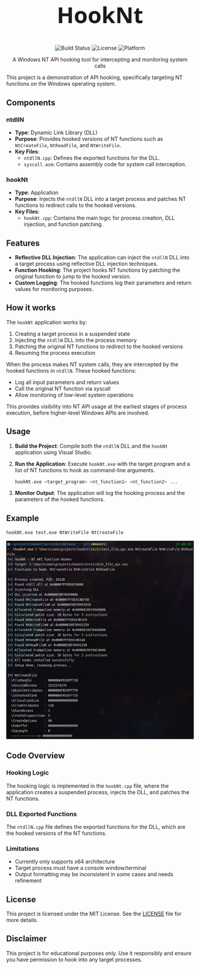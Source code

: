 <div align="center">

<h1 align="center" style="font-family: 'Segoe UI', sans-serif; font-size: 60px;">
  HookNt
</h1>

![Build Status](https://img.shields.io/badge/build-passing-brightgreen)
![License](https://img.shields.io/badge/license-MIT-blue)
![Platform](https://img.shields.io/badge/platform-Windows-blue)

A Windows NT API hooking tool for intercepting and monitoring system calls

</div>

This project is a demonstration of API hooking, specifically targeting NT functions on the Windows operating system.

## Components

### ntdllN

- **Type**: Dynamic Link Library (DLL)
- **Purpose**: Provides hooked versions of NT functions such as `NtCreateFile`, `NtReadFile`, and `NtWriteFile`.
- **Key Files**:
  - `ntdllN.cpp`: Defines the exported functions for the DLL.
  - `syscall.asm`: Contains assembly code for system call interception.

### hookNt

- **Type**: Application
- **Purpose**: Injects the `ntdllN` DLL into a target process and patches NT functions to redirect calls to the hooked versions.
- **Key Files**:
  - `hookNt.cpp`: Contains the main logic for process creation, DLL injection, and function patching.

## Features

- **Reflective DLL Injection**: The application can inject the `ntdllN` DLL into a target process using reflective DLL injection techniques.
- **Function Hooking**: The project hooks NT functions by patching the original function to jump to the hooked version.
- **Custom Logging**: The hooked functions log their parameters and return values for monitoring purposes.

## How it works

The `hookNt` application works by:

1. Creating a target process in a suspended state
2. Injecting the `ntdllN` DLL into the process memory
3. Patching the original NT functions to redirect to the hooked versions
4. Resuming the process execution

When the process makes NT system calls, they are intercepted by the hooked functions in `ntdllN`. These hooked functions:

- Log all input parameters and return values
- Call the original NT function via syscall
- Allow monitoring of low-level system operations

This provides visibility into NT API usage at the earliest stages of process execution, before higher-level Windows APIs are involved.

## Usage

1. **Build the Project**: Compile both the `ntdllN` DLL and the `hookNt` application using Visual Studio.
2. **Run the Application**: Execute `hookNt.exe` with the target program and a list of NT functions to hook as command-line arguments.

   ```bash
   hookNt.exe <target_program> <nt_function1> <nt_function2> ...
   ```

3. **Monitor Output**: The application will log the hooking process and the parameters of the hooked functions.

## Example

```bash
hookNt.exe test.exe NtWriteFile NtCreateFile
```
![Example output showing hooked NtWriteFile calls](./imgs/image-1.png)

## Code Overview

### Hooking Logic

The hooking logic is implemented in the `hookNt.cpp` file, where the application creates a suspended process, injects the DLL, and patches the NT functions.

### DLL Exported Functions

The `ntdllN.cpp` file defines the exported functions for the DLL, which are the hooked versions of the NT functions.

### Limitations
- Currently only supports x64 architecture
- Target process must have a console window/terminal
- Output formatting may be inconsistent in some cases and needs refinement

## License

This project is licensed under the MIT License. See the [LICENSE](LICENSE) file for more details.

## Disclaimer

This project is for educational purposes only. Use it responsibly and ensure you have permission to hook into any target processes.

